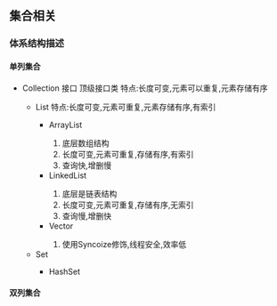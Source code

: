 ## 集合相关
### 体系结构描述
#### 单列集合
- Collection<E> 接口 顶级接口类  特点:长度可变,元素可以重复,元素存储有序
	-  List<E> 特点:长度可变,元素可重复,元素存储有序,有索引
		- ArrayList<E> 
			1. 底层数组结构
			2. 长度可变,元素可重复,存储有序,有索引
			3. 查询快,增删慢
		- LinkedList<E>
			1. 底层是链表结构
			2. 长度可变,元素可重复,存储有序,无索引
			3. 查询慢,增删快
 		- Vector<E>
	 		1. 使用Syncoize修饰,线程安全,效率低
	-  Set<E> 
		- HashSet<E>
 	
 	
	
#### 双列集合
	
		 